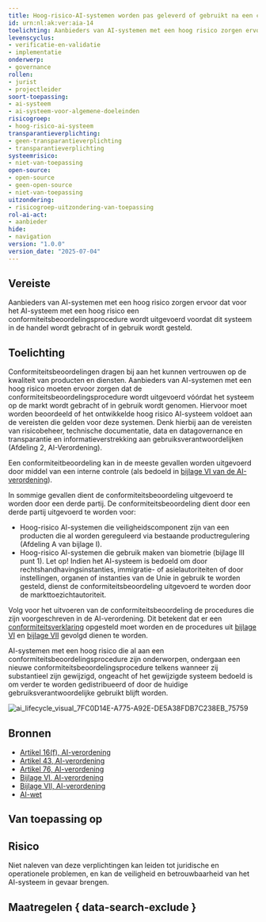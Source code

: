 ```yaml
---
title: Hoog-risico-AI-systemen worden pas geleverd of gebruikt na een conformiteitsbeoordelingsprocedure
id: urn:nl:ak:ver:aia-14
toelichting: Aanbieders van AI-systemen met een hoog risico zorgen ervoor dat voor het AI-systeem met een hoog risico een conformiteitsbeoordelingsprocedure wordt uitgevoerd, voordat dit systeem in de handel wordt gebracht of in gebruik wordt gesteld.
levenscyclus:
- verificatie-en-validatie
- implementatie
onderwerp:
- governance
rollen:
- jurist
- projectleider
soort-toepassing:
- ai-systeem
- ai-systeem-voor-algemene-doeleinden
risicogroep:
- hoog-risico-ai-systeem
transparantieverplichting:
- geen-transparantieverplichting
- transparantieverplichting
systeemrisico:
- niet-van-toepassing
open-source:
- open-source
- geen-open-source
- niet-van-toepassing
uitzondering:
- risicogroep-uitzondering-van-toepassing
rol-ai-act:
- aanbieder
hide:
- navigation
version: "1.0.0"
version_date: "2025-07-04"
---
```


<!-- tags -->
## Vereiste

Aanbieders van AI-systemen met een hoog risico zorgen ervoor dat voor het AI-systeem met een hoog risico een conformiteitsbeoordelingsprocedure wordt uitgevoerd voordat dit systeem in de handel wordt gebracht of in gebruik wordt gesteld.

## Toelichting

Conformiteitsbeoordelingen dragen bij aan het kunnen vertrouwen op de kwaliteit van producten en diensten. Aanbieders van AI-systemen met een hoog risico moeten ervoor zorgen dat de conformiteitsbeoordelingsprocedure wordt uitgevoerd vóórdat het systeem op de markt wordt gebracht of in gebruik wordt genomen. Hiervoor moet worden beoordeeld of het ontwikkelde hoog risico AI-systeem voldoet aan de vereisten die gelden voor deze systemen. Denk hierbij aan de vereisten van risicobeheer, technische documentatie, data en datagovernance en transparantie en informatieverstrekking aan gebruiksverantwoordelijken (Afdeling 2, AI-Verordening).

Een conformiteitbeoordeling kan in de meeste gevallen worden uitgevoerd door middel van een interne controle (als bedoeld in [bijlage VI van de AI-verordening](https://eur-lex.europa.eu/legal-content/NL/TXT/HTML/?uri=OJ:L_202401689#anx_VI)).

In sommige gevallen dient de conformiteitsbeoordeling uitgevoerd te worden door een derde partij. De conformiteitsbeoordeling dient door een derde partij uitgevoerd te worden voor:

- Hoog-risico AI-systemen die veiligheidscomponent zijn van een producten die al worden gereguleerd via bestaande productregulering (Afdeling A van bijlage I).
- Hoog-risico AI-systemen die gebruik maken van biometrie (bijlage III punt 1). Let op! Indien het AI-systeem is bedoeld om door rechtshandhavingsinstanties, immigratie- of asielautoriteiten of door instellingen, organen of instanties van de Unie in gebruik te worden gesteld, dienst de conformiteitsbeoordeling uitgevoerd te worden door de markttoezichtautoriteit.

Volg voor het uitvoeren van de conformiteitsbeoordeling de procedures die zijn voorgeschreven in de AI-verordening. Dit betekent dat er een [conformiteitsverklaring](aia-15-eu-conformiteitsverklaring.md) opgesteld moet worden en de procedures uit [bijlage VI](https://eur-lex.europa.eu/legal-content/NL/TXT/HTML/?uri=OJ:L_202401689#anx_VI) en [bijlage VII](https://eur-lex.europa.eu/legal-content/NL/TXT/HTML/?uri=OJ:L_202401689#anx_VII) gevolgd dienen te worden.

AI-systemen met een hoog risico die al aan een conformiteitsbeoordelingsprocedure zijn onderworpen, ondergaan een nieuwe conformiteitsbeoordelingsprocedure telkens wanneer zij substantieel zijn gewijzigd, ongeacht of het gewijzigde systeem bedoeld is om verder te worden gedistribueerd of door de huidige gebruiksverantwoordelijke gebruikt blijft worden.

![ai_lifecycle_visual_7FC0D14E-A775-A92E-DE5A38FDB7C238EB_75759](https://github.com/user-attachments/assets/47996f0e-d769-4ac5-a504-db12da4d1e21)


## Bronnen

- [Artikel 16(f), AI-verordening](https://eur-lex.europa.eu/legal-content/NL/TXT/?uri=CELEX:32024R1689#cpt_III.sct_3)
- [Artikel 43, AI-verordening](https://eur-lex.europa.eu/legal-content/NL/TXT/?uri=CELEX:32024R1689#art_43)
- [Artikel 76, AI-verordening](https://eur-lex.europa.eu/legal-content/NL/TXT/?uri=OJ:L_202401689#art_76)
- [Bijlage VI, AI-verordening](https://eur-lex.europa.eu/legal-content/NL/TXT/?uri=CELEX:32024R1689#anx_VI)
- [Bijlage VII, AI-verordening](https://eur-lex.europa.eu/legal-content/NL/TXT/?uri=CELEX:32024R1689#anx_VII)
- [AI-wet](https://digital-strategy.ec.europa.eu/nl/policies/regulatory-framework-ai)

## Van toepassing op
<!-- tags-ai-act -->

## Risico

Niet naleven van deze verplichtingen kan leiden tot juridische en operationele problemen, en kan de veiligheid en betrouwbaarheid van het AI-systeem in gevaar brengen.

## Maatregelen { data-search-exclude }

<!-- list_maatregelen vereiste/aia-14-conformiteitsbeoordeling no-search no-onderwerp no-rol no-levenscyclus -->
